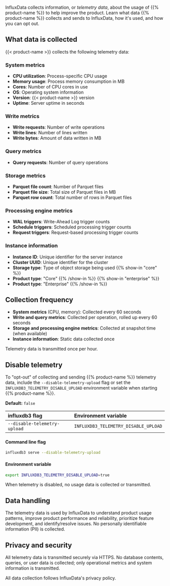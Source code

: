 InfluxData collects information, or _telemetry data_, about the usage of {{% product-name %}} to help improve the product.
Learn what data {{% product-name %}} collects and sends to InfluxData, how it's used, and
how you can opt out.

## What data is collected

{{< product-name >}} collects the following telemetry data:

### System metrics

- **CPU utilization**: Process-specific CPU usage
- **Memory usage**: Process memory consumption in MB
- **Cores**: Number of CPU cores in use
- **OS**: Operating system information
- **Version**: {{< product-name >}} version
- **Uptime**: Server uptime in seconds

### Write metrics

- **Write requests**: Number of write operations 
- **Write lines**: Number of lines written 
- **Write bytes**: Amount of data written in MB

### Query metrics

- **Query requests**: Number of query operations

### Storage metrics

- **Parquet file count**: Number of Parquet files
- **Parquet file size**: Total size of Parquet files in MB 
- **Parquet row count**: Total number of rows in Parquet files

### Processing engine metrics

- **WAL triggers**: Write-Ahead Log trigger counts
- **Schedule triggers**: Scheduled processing trigger counts 
- **Request triggers**: Request-based processing trigger counts 

### Instance information

- **Instance ID**: Unique identifier for the server instance
- **Cluster UUID**: Unique identifier for the cluster
- **Storage type**: Type of object storage being used
{{% show-in "core" %}}
- **Product type**: "Core"
{{% /show-in %}}
{{% show-in "enterprise" %}}
- **Product type**: "Enterprise"
{{% /show-in %}}

## Collection frequency

- **System metrics** (CPU, memory): Collected every 60 seconds
- **Write and query metrics**: Collected per operation, rolled up every 60 seconds
- **Storage and processing engine metrics**: Collected at snapshot time (when available)
- **Instance information**: Static data collected once

Telemetry data is transmitted once per hour.

## Disable telemetry

To "opt-out" of collecting and sending {{% product-name %}} telemetry data,
include the `--disable-telemetry-upload` flag or set the `INFLUXDB3_TELEMETRY_DISABLE_UPLOAD` environment variable
when starting {{% product-name %}}.

**Default:** `false`

| influxdb3 flag | Environment variable | 
| :------------- | :------------------- | 
| `--disable-telemetry-upload` | `INFLUXDB3_TELEMETRY_DISABLE_UPLOAD` |

#### Command line flag
```sh
influxdb3 serve --disable-telemetry-upload
```

#### Environment variable
```sh
export INFLUXDB3_TELEMETRY_DISABLE_UPLOAD=true
```

When telemetry is disabled, no usage data is collected or transmitted.

## Data handling

The telemetry data is used by InfluxData to understand product usage patterns, improve product performance and reliability, prioritize feature development, and identify/resolve issues. No personally identifiable information (PII) is collected. 

## Privacy and security

All telemetry data is transmitted securely via HTTPS. No database contents, queries, or user data is collected; only operational metrics and system information is transmitted.

All data collection follows InfluxData's privacy policy.